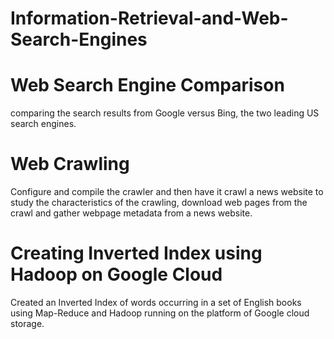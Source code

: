 # Information-Retrieval-and-Web-Search-Engines
# Web Search Engine Comparison
comparing the search results from Google versus Bing, the two leading US search engines. 
# Web Crawling
Configure and compile the crawler and then have it crawl a news website to study the characteristics of the crawling,
download web pages from the crawl and gather webpage metadata from a news website.
# Creating Inverted Index using Hadoop on Google Cloud
Created an Inverted Index of words occurring in a set of English books using Map-Reduce and 
Hadoop running on the platform of Google cloud storage.
